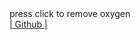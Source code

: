 <html lang="en" >
<head>
<meta name="viewport" content="width=device-width, initial-scale=1.0">
  <meta charset="UTF-8">
  <title>Ismo404</title>
  <link rel="stylesheet" href="./style.css">

</head>
<body>
<!-- partial:index.partial.html -->
<div id="minecraft" ></div>
<div id="instruccions">
 <span>press click to remove oxygen
</span>
</div>
<div id="social">
  <a href="https://github.com/ismo404" target="_blank"> | Github | </a>
</div>
<!-- partial -->
  <script src='https://cdnjs.cloudflare.com/ajax/libs/three.js/r79/three.min.js'></script><script  src="./script.js"></script>

</body>
</html>
